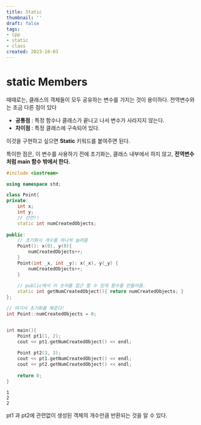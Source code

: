 ```yaml
---
title: Static
thumbnail: ''
draft: false
tags:
- cpp
- static
- class
created: 2023-10-03
---
```


# static Members

때때로는, 클래스의 객체들이 모두 공유하는 변수를 가지는 것이 용이하다. 전역변수와는 조금 다른 점이 있다

* **공통점** : 특정 함수나 클래스가 끝나고 나서 변수가 사라지지 않는다.
* **차이점** : 특정 클래스에 구속되어 있다.

이것을 구현하고 싶으면 **Static** 키워드를 붙여주면 된다.

특이한 점은, 이 변수를 사용하기 전에 초기화는, 클래스 내부에서 하지 않고, **전역변수처럼 main 함수 밖에서 한다.**

````cpp
#include <iostream>

using namespace std;

class Point{
private:
    int x;
    int y;
    // 선언!!
    static int numCreatedObjects;
    
public:
    // 초기화시 개수를 하나씩 늘려줌
    Point(): x(0), y(0){
        numCreatedObjects++;
    }
    Point(int _x, int _y): x(_x), y(_y) {
        numCreatedObjects++;
    }
    
    // public에서 이 숫자를 접근 할 수 있게 함수를 만들어줌.
    static int getNumCreatedObject(){ return numCreatedObjects; }
};

// 여기서 초기화를 해준다!
int Point::numCreatedObjects = 0;


int main(){
    Point pt1(1, 2);
    cout << pt1.getNumCreatedObject() << endl;
    
    Point pt2(3, 3);
    cout << pt1.getNumCreatedObject() << endl;
    cout << pt2.getNumCreatedObject() << endl;
    
    return 0;
}
````

````
1
2
2
````

pt1 과 pt2에 관련없이 생성된 객체의 개수만큼 반환되는 것을 알 수 있다.
